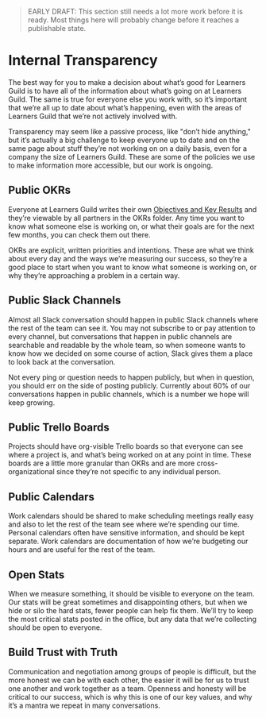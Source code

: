 > EARLY DRAFT: This section still needs a lot more work before it is ready. Most things here will probably change before it reaches a publishable state.

# Internal Transparency

The best way for you to make a decision about what’s good for Learners Guild is to have all of the information about what’s going on at Learners Guild. The same is true for everyone else you work with, so it’s important that we’re all up to date about what’s happening, even with the areas of Learners Guild that we’re not actively involved with.

Transparency may seem like a passive process, like "don’t hide anything," but it’s actually a big challenge to keep everyone up to date and on the same page about stuff they’re not working on on a daily basis, even for a company the size of Learners Guild. These are some of the policies we use to make information more accessible, but our work is ongoing.

## Public OKRs

Everyone at Learners Guild writes their own [Objectives and Key Results](/Onboarding%20Documents/Objectives%20and%20Key%20Results.md) and they’re viewable by all partners in the OKRs folder. Any time you want to know what someone else is working on, or what their goals are for the next few months, you can check them out there.

OKRs are explicit, written priorities and intentions. These are what we think about every day and the ways we’re measuring our success, so they’re a good place to start when you want to know what someone is working on, or why they’re approaching a problem in a certain way.

## Public Slack Channels

Almost all Slack conversation should happen in public Slack channels where the rest of the team can see it. You may not subscribe to or pay attention to every channel, but conversations that happen in public channels are searchable and readable by the whole team, so when someone wants to know how we decided on some course of action, Slack gives them a place to look back at the conversation.

Not every ping or question needs to happen publicly, but when in question, you should err on the side of posting publicly. Currently about 60% of our conversations happen in public channels, which is a number we hope will keep growing.

## Public Trello Boards

Projects should have org-visible Trello boards so that everyone can see where a project is, and what’s being worked on at any point in time. These boards are a little more granular than OKRs and are more cross-organizational since they’re not specific to any individual person.

## Public Calendars

Work calendars should be shared to make scheduling meetings really easy and also to let the rest of the team see where we’re spending our time. Personal calendars often have sensitive information, and should be kept separate. Work calendars are documentation of how we’re budgeting our hours and are useful for the rest of the team.

## Open Stats

When we measure something, it should be visible to everyone on the team. Our stats will be great sometimes and disappointing others, but when we hide or silo the hard stats, fewer people can help fix them. We’ll try to keep the most critical stats posted in the office, but any data that we’re collecting should be open to everyone.

## Build Trust with Truth

Communication and negotiation among groups of people is difficult, but the more honest we can be with each other, the easier it will be for us to trust one another and work together as a team. Openness and honesty will be critical to our success, which is why this is one of our key values, and why it’s a mantra we repeat in many conversations.
